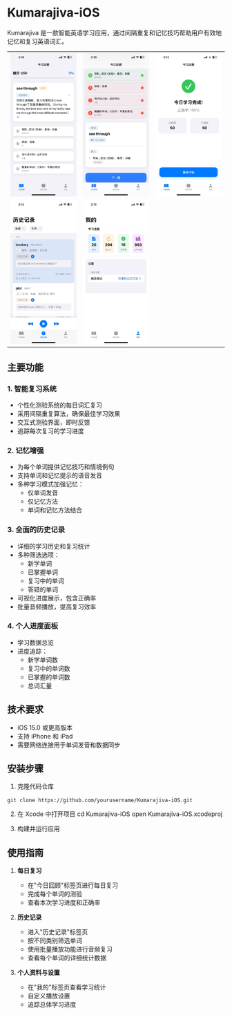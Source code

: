 # Kumarajiva-iOS

Kumarajiva 是一款智能英语学习应用，通过间隔重复和记忆技巧帮助用户有效地记忆和复习英语词汇。

|  |  |  | 
| :---: | :---: | :---: | 
| ![image](./images/screen1.jpg) | ![image](./images/screen2.jpg) | ![image](./images/screen3.jpg) | 
| ![image](./images/screen4.jpg) | ![image](./images/screen5.jpg) |  | 

## 主要功能

### 1. 智能复习系统
- 个性化测验系统的每日词汇复习
- 采用间隔重复算法，确保最佳学习效果
- 交互式测验界面，即时反馈
- 追踪每次复习的学习进度

### 2. 记忆增强
- 为每个单词提供记忆技巧和情境例句
- 支持单词和记忆提示的语音发音
- 多种学习模式加强记忆：
  - 仅单词发音
  - 仅记忆方法
  - 单词和记忆方法结合

### 3. 全面的历史记录
- 详细的学习历史和复习统计
- 多种筛选选项：
  - 新学单词
  - 已掌握单词
  - 复习中的单词
  - 答错的单词
- 可视化进度展示，包含正确率
- 批量音频播放，提高复习效率

### 4. 个人进度面板
- 学习数据总览
- 进度追踪：
  - 新学单词数
  - 复习中的单词数
  - 已掌握的单词数
  - 总词汇量

## 技术要求

- iOS 15.0 或更高版本
- 支持 iPhone 和 iPad
- 需要网络连接用于单词发音和数据同步

## 安装步骤

1. 克隆代码仓库
```
git clone https://github.com/yourusername/Kumarajiva-iOS.git
```

2. 在 Xcode 中打开项目
cd Kumarajiva-iOS
open Kumarajiva-iOS.xcodeproj

3. 构建并运行应用

## 使用指南

1. **每日复习**
   - 在"今日回顾"标签页进行每日复习
   - 完成每个单词的测验
   - 查看本次学习进度和正确率

2. **历史记录**
   - 进入"历史记录"标签页
   - 按不同类别筛选单词
   - 使用批量播放功能进行音频复习
   - 查看每个单词的详细统计数据

3. **个人资料与设置**
   - 在"我的"标签页查看学习统计
   - 自定义播放设置
   - 追踪总体学习进度


